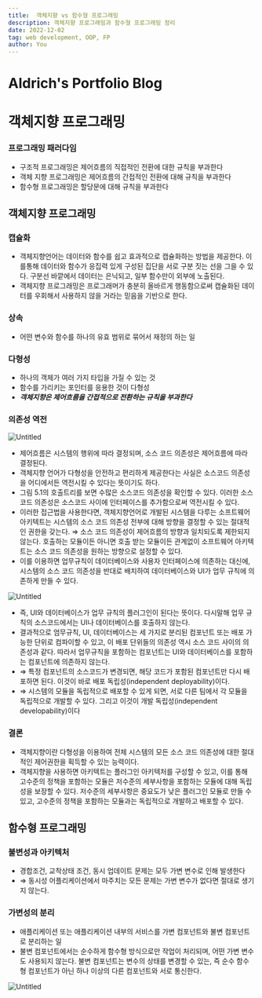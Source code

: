 ```yaml
---
title:  객체지향 vs 함수형 프로그래밍
description: 객체지향 프로그래밍과 함수형 프로그래밍 정리  
date: 2022-12-02
tag: web development, OOP, FP 
author: You
---
```


# Aldrich's Portfolio Blog

# 객체지향 프로그래밍


### 프로그래밍 패러다임

- 구조적 프로그래밍은 제어흐름의 직접적인 전환에 대한 규칙을 부과한다
- 객체 지향 프로그래밍은 제어흐름의 간접적인 전환에 대해 규칙을 부과한다
- 함수형 프로그래밍은 할당문에 대해 규칙을 부과한다

 

## 객체지향 프로그래밍

### 캡슐화

- 객체지향언어는 데이터와 함수를 쉽고 효과적으로 캡슐화하는 방법을 제공한다. 이를통해 데이터와 함수가 응집력 있게 구성된 집단을 서로 구분 짓는 선을 그을 수 있다. 구분선 바깥에서 데이터는 은닉되고, 일부 함수만이 외부에 노출된다.
- 객체지향 프로그래밍은 프로그래머가 충분히 올바르게 행동함으로써 캡슐화된 데이터를 우회해서 사용하지 않을 거라는 믿음을 기반으로 한다.

### 상속

- 어떤 변수와 함수를 하나의 유효 범위로 묶어서 재정의 하는 일

### 다형성

- 하나의 객체가 여러 가지 타입을 가질 수 있는 것
- 함수를 가리키는 포인터를 응용한 것이 다형성
- ***객체지향은 제어흐름을 간접적으로 전환하는 규칙을 부과한다***

### 의존성 역전

![Untitled](/img/OOP/Untitled.png)

- 제어흐름은 시스템의 행위에 따라 결정되며, 소스 코드 의존성은 제어흐름에 따라 결정된다.
- 객체지향 언어가 다형성을 안전하고 편리하게 제공한다는 사실은 소스코드 의존성을 어디에서든 역전시킬 수 있다는 뜻이기도 하다.
- 그림 5.1의 호출트리를 보면 수많은 소스코드 의존성을 확인할 수 있다. 이러한 소스 코드 의존성은 소스코드 사이에 인터페이스를 추가함으로써 역전시킬 수 있다.
- 이러한 접근법을 사용한다면, 객체지향언어로 개발된 시스템을 다루는 소프트웨어 아키텍트는 시스템의 소스 코드 의존성 전부에 대해 방향을 결정할 수 있는 절대적인 권한을 갖는다. ⇒ 소스 코드 의존성이 제어흐름의 방향과 일치되도록 제한되지 않는다. 호출하는 모듈이든 아니면 호출 받는 모듈이든 관계없이 소프트웨어 아키텍트는 소스 코드 의존성을 원하는 방향으로 설정할 수 있다.
- 이를 이용하면 업무규칙이 데이터베이스와 사용자 인터페이스에 의존하는 대신에, 시스템의 소스 코드 의존성을 반대로 배치하여 데이터베이스와 UI가 업무 규칙에 의존하게 만들 수 있다.

![Untitled](/img/OOP/Untitled%201.png)

- 즉, UI와 데이터베이스가 업무 규칙의 플러그인이 된다는 뜻이다. 다시말해 업무 규칙의 소스코드에서는 UI나 데이터베이스를 호출하지 않는다.
- 결과적으로 엄무규칙, UI, 데이터베이스는 세 가지로 분리된 컴포넌트 또는 배포 가능한 단위로 컴파이할 수 있고, 이 배포 단위들의 의존성 역시 소스 코드 사이의 의존성과 같다. 따라서 업무규칙을 포함하는 컴포넌트는 UI와 데이터베이스를 포함하는 컴포넌트에 의존하지 않는다.
- ⇒ 특정 컴포넌트의 소스코드가 변경되면, 해당 코드가 포함된 컴포넌트만 다시 배포하면 된다. 이것이 바로 배포 독립성(independent deployability)이다.
- ⇒ 시스템의 모듈을 독립적으로 배포할 수 있게 되면, 서로 다른 팀에서 각 모듈을 독립적으로 개발할 수 있다. 그리고 이것이 개발 독립성(independent developability)이다

### 결론

- 객체지향이란 다형성을 이용하여 전체 시스템의 모든 소스 코드 의존성에 대한 절대적인 제어권한을 획득할 수 있는 능력이다.
- 객체지향을 사용하면 아키텍트는 플러그인 아키텍처를 구성할 수 있고, 이를 통해 고수준의 정책을 포함하는 모듈은 저수준의 세부사항을 포함하는 모듈에 대해 독립성을 보장할 수 있다. 저수준의 세부사항은 중요도가 낮은 플러그인 모듈로 만들 수 있고, 고수준의 정책을 포함하는 모듈과는 독립적으로 개발하고 배포할 수 있다.

## 함수형 프로그래밍

### 불변성과 아키텍처

- 경합조건, 교착상태 조건, 동시 업데이트 문제는 모두 가변 변수로 인해 발생한다
- ⇒ 동시성 어플리케이션에서 마주치는 모든 문제는 가변 변수가 없다면 절대로 생기지 않는다.

### 가변성의 분리

- 애플리케이션 또는 애플리케이션 내부의 서비스를 가변 컴포넌트와 불변 컴포넌트로 분리하는 일
- 불변 컴포넌트에서는 순수하게 함수형 방식으로만 작업이 처리되며, 어떤 가변 변수도 사용되지 않는다. 불변 컴포넌트는 변수의 상태를 변경할 수 있는, 즉 순수 함수형 컴포넌트가 아닌 하나 이상의 다른 컴포넌트와 서로 통신한다.

![Untitled](/img/OOP/Untitled%202.png)